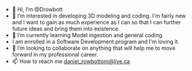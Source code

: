 - 👋 Hi, I’m @Drowbott
- 👀 I’m interested in developing 3D modeling and coding. I'm fairly new and I want to gain as much experience as I can so that I can further future ideas and bring them into existence.
- 🌱 I’m currently learning Model ingestion and general coding.
- I am enrolled in a Software Development program and I'm loving it.
- 💞️ I’m looking to collaborate on anything that will help me to move forward in my professional career.
- 📫 How to reach me daniel_rowbottom@live.ca

<!---
Drowbott/Drowbott is a ✨ special ✨ repository because its `README.md` (this file) appears on your GitHub profile.
You can click the Preview link to take a look at your changes.
--->
